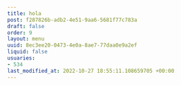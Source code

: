 ```yaml
---
title: hola
post: f287826b-adb2-4e51-9aa6-5681f77c783a
draft: false
order: 9
layout: menu
uuid: 8ec3ee20-0473-4e0a-8ae7-77daa0e9a2ef
liquid: false
usuaries:
- 534
last_modified_at: 2022-10-27 18:55:11.108659705 +00:00
---
```


